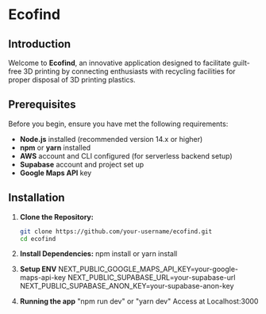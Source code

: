 # Ecofind

## Introduction
Welcome to **Ecofind**, an innovative application designed to facilitate guilt-free 3D printing by connecting enthusiasts with recycling facilities for proper disposal of 3D printing plastics.

## Prerequisites
Before you begin, ensure you have met the following requirements:
- **Node.js** installed (recommended version 14.x or higher)
- **npm** or **yarn** installed
- **AWS** account and CLI configured (for serverless backend setup)
- **Supabase** account and project set up
- **Google Maps API** key

## Installation

1. **Clone the Repository:**
   ```bash
   git clone https://github.com/your-username/ecofind.git
   cd ecofind
2. **Install Dependencies:**
     npm install or yarn install

3. **Setup ENV**
    NEXT_PUBLIC_GOOGLE_MAPS_API_KEY=your-google-maps-api-key
    NEXT_PUBLIC_SUPABASE_URL=your-supabase-url
    NEXT_PUBLIC_SUPABASE_ANON_KEY=your-supabase-anon-key

4. **Running the app**
    "npm run dev" or "yarn dev" 
    Access at Localhost:3000

